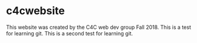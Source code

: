 # c4cwebsite

 This website was created by the C4C web dev group Fall 2018.
 This is a test for learning git.
 This is a second test for learning git.